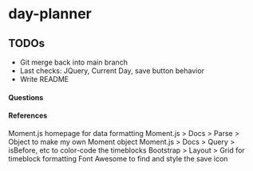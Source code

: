 # day-planner

## TODOs
- Git merge back into main branch
- Last checks: JQuery, Current Day, save button behavior
- Write README

#### Questions

#### References
Moment.js homepage for data formatting
Moment.js > Docs > Parse > Object to make my own Moment object
Moment.js > Docs > Query > isBefore, etc to color-code the timeblocks
Bootstrap > Layout > Grid for timeblock formatting
Font Awesome to find and style the save icon
